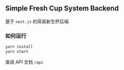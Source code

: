 ## Simple Fresh Cup System Backend

基于 `nest.js` 的简易新生杯后端

### 如何运行

```bash
yarn install
yarn start
```

查阅 API 文档 `/api`

